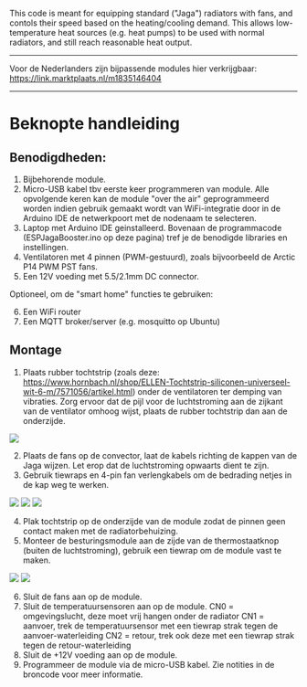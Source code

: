 This code is meant for equipping standard ("Jaga") radiators with fans, and contols their speed based on the heating/cooling demand. This allows low-temperature heat sources (e.g. heat pumps) to be used with normal radiators, and still reach reasonable heat output.

----

Voor de Nederlanders zijn bijpassende modules hier verkrijgbaar: https://link.marktplaats.nl/m1835146404

----

Beknopte handleiding
================

Benodigdheden:
----------------

1. Bijbehorende module.
2. Micro-USB kabel tbv eerste keer programmeren van module. Alle opvolgende keren kan de module "over the air" geprogrammeerd worden indien gebruik gemaakt wordt van WiFi-integratie door in de Arduino IDE de netwerkpoort met de nodenaam te selecteren.
3. Laptop met Arduino IDE geinstalleerd. Bovenaan de programmacode (ESPJagaBooster.ino op deze pagina) tref je de benodigde libraries en instellingen.
4. Ventilatoren met 4 pinnen (PWM-gestuurd), zoals bijvoorbeeld de Arctic P14 PWM PST fans.
5. Een 12V voeding met 5.5/2.1mm DC connector.

Optioneel, om de "smart home" functies te gebruiken:

6. Een WiFi router
7. Een MQTT broker/server (e.g. mosquitto op Ubuntu)

Montage
----------------

1. Plaats rubber tochtstrip (zoals deze: https://www.hornbach.nl/shop/ELLEN-Tochtstrip-siliconen-universeel-wit-6-m/7571056/artikel.html) onder de ventilatoren ter demping van vibraties. Zorg ervoor dat de pijl voor de luchtstroming aan de zijkant van de ventilator omhoog wijst, plaats de rubber tochtstrip dan aan de onderzijde.

![](<https://raw.githubusercontent.com/BeaverUI/ESPJagaBooster/main/images/fan_suspension.jpg>)

2. Plaats de fans op de convector, laat de kabels richting de kappen van de Jaga wijzen. Let erop dat de luchtstroming opwaarts dient te zijn.
3. Gebruik tiewraps en 4-pin fan verlengkabels om de bedrading netjes in de kap weg te werken.

![](<https://raw.githubusercontent.com/BeaverUI/ESPJagaBooster/main/images/fan_mounting_1.jpg>)
![](<https://raw.githubusercontent.com/BeaverUI/ESPJagaBooster/main/images/fan_mounting_2.jpg>)
![](<https://raw.githubusercontent.com/BeaverUI/ESPJagaBooster/main/images/extension_cable.jpg>)


4. Plak tochtstrip op de onderzijde van de module zodat de pinnen geen contact maken met de radiatorbehuizing.
5. Monteer de besturingsmodule aan de zijde van de thermostaatknop (buiten de luchtstroming), gebruik een tiewrap om de module vast te maken.

![](<https://raw.githubusercontent.com/BeaverUI/ESPJagaBooster/main/images/module_mounting.jpg>)
![](<https://raw.githubusercontent.com/BeaverUI/ESPJagaBooster/main/images/system_overview.jpg>)

6. Sluit de fans aan op de module.
7. Sluit de temperatuursensoren aan op de module.
CN0 = omgevingslucht, deze moet vrij hangen onder de radiator
CN1 = aanvoer, trek de temperatuursensor met een tiewrap strak tegen de aanvoer-waterleiding
CN2 = retour, trek ook deze met een tiewrap strak tegen de retour-waterleiding
8. Sluit de +12V voeding aan op de module.
9. Programmeer de module via de micro-USB kabel. Zie notities in de broncode voor meer informatie.
